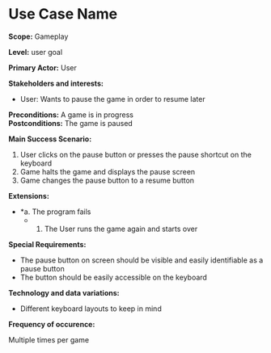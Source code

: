 # Use Case Name

**Scope:** Gameplay

**Level:** user goal

**Primary Actor:** User  

**Stakeholders and interests:**  

- User: Wants to pause the game in order to resume later

 
**Preconditions:** A game is in progress  
**Postconditions:** The game is paused

**Main Success Scenario:**  

1.  User clicks on the pause button or presses the pause shortcut on the keyboard
2.  Game halts the game and displays the pause screen
3.  Game changes the pause button to a resume button

**Extensions:**  

* *a. The program fails
	*  1. The User runs the game again and starts over   

**Special Requirements:**
- The pause button on screen should be visible and easily identifiable as a pause button
- The button should be easily accessible on the keyboard

**Technology and data variations:**
- Different keyboard layouts to keep in mind


**Frequency of occurence:**

Multiple times per game